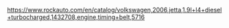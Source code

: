 https://www.rockauto.com/en/catalog/volkswagen,2006,jetta,1.9l+l4+diesel+turbocharged,1432708,engine,timing+belt,5716
